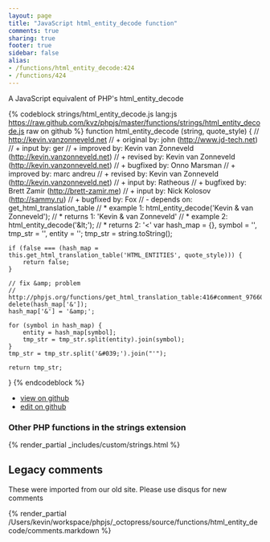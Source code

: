 ```yaml
---
layout: page
title: "JavaScript html_entity_decode function"
comments: true
sharing: true
footer: true
sidebar: false
alias:
- /functions/html_entity_decode:424
- /functions/424
---
```

<!-- Generated by Rakefile:build -->
A JavaScript equivalent of PHP's html_entity_decode

{% codeblock strings/html_entity_decode.js lang:js https://raw.github.com/kvz/phpjs/master/functions/strings/html_entity_decode.js raw on github %}
function html_entity_decode (string, quote_style) {
    // http://kevin.vanzonneveld.net
    // +   original by: john (http://www.jd-tech.net)
    // +      input by: ger
    // +   improved by: Kevin van Zonneveld (http://kevin.vanzonneveld.net)
    // +    revised by: Kevin van Zonneveld (http://kevin.vanzonneveld.net)
    // +   bugfixed by: Onno Marsman
    // +   improved by: marc andreu
    // +    revised by: Kevin van Zonneveld (http://kevin.vanzonneveld.net)
    // +      input by: Ratheous
    // +   bugfixed by: Brett Zamir (http://brett-zamir.me)
    // +      input by: Nick Kolosov (http://sammy.ru)
    // +   bugfixed by: Fox
    // -    depends on: get_html_translation_table
    // *     example 1: html_entity_decode('Kevin &amp; van Zonneveld');
    // *     returns 1: 'Kevin & van Zonneveld'
    // *     example 2: html_entity_decode('&amp;lt;');
    // *     returns 2: '&lt;'
    var hash_map = {},
        symbol = '',
        tmp_str = '',
        entity = '';
    tmp_str = string.toString();

    if (false === (hash_map = this.get_html_translation_table('HTML_ENTITIES', quote_style))) {
        return false;
    }

    // fix &amp; problem
    // http://phpjs.org/functions/get_html_translation_table:416#comment_97660
    delete(hash_map['&']);
    hash_map['&'] = '&amp;';

    for (symbol in hash_map) {
        entity = hash_map[symbol];
        tmp_str = tmp_str.split(entity).join(symbol);
    }
    tmp_str = tmp_str.split('&#039;').join("'");

    return tmp_str;
}
{% endcodeblock %}

 - [view on github](https://github.com/kvz/phpjs/blob/master/functions/strings/html_entity_decode.js)
 - [edit on github](https://github.com/kvz/phpjs/edit/master/functions/strings/html_entity_decode.js)

### Other PHP functions in the strings extension
{% render_partial _includes/custom/strings.html %}
## Legacy comments
These were imported from our old site. Please use disqus for new comments
<div style="overflow-y: scroll; height: 500px;">
{% render_partial /Users/kevin/workspace/phpjs/_octopress/source/functions/html_entity_decode/comments.markdown %}
</div>
